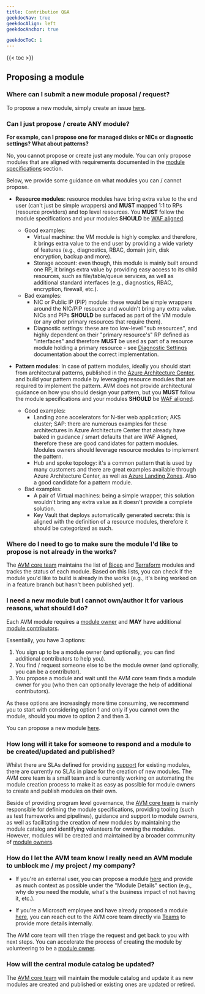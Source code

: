 ```yaml
---
title: Contribution Q&A
geekdocNav: true
geekdocAlign: left
geekdocAnchor: true

geekdocToC: 1
---
```


{{< toc >}}

## Proposing a module

### Where can I submit a new module proposal / request?

To propose a new module, simply create an issue [here][ModuleProposal].

### Can I just propose / create ANY module?

**For example, can I propose one for managed disks or NICs or diagnostic settings? What about patterns?**

No, you cannot propose or create just any module. You can only propose modules that are aligned with requirements documented in the [module specifications][ModuleSpecifications] section.

Below, we provide some guidance on what modules you can / cannot propose.

- **Resource modules**: resource modules have bring extra value to the end user (can't just be simple wrappers) and **MUST** mapped 1:1 to RPs (resource providers) and top level resources. You **MUST** follow the module specifications and your modules **SHOULD** be [WAF aligned][WAFAligned].
  - Good examples:
    - Virtual machine: the VM module is highly complex and therefore, it brings extra value to the end user by providing a wide variety of features (e.g., diagnostics, RBAC, domain join, disk encryption, backup and more).
    - Storage account: even though, this module is mainly built around one RP, it brings extra value by providing easy access to its child resources, such as file/table/queue services, as well as additional standard interfaces (e.g., diagnostics, RBAC, encryption, firewall, etc.).
  - Bad examples:
    - NIC or Public IP (PIP) module: these would be simple wrappers around the NIC/PIP resource and wouldn't bring any extra value. NICs and PIPs **SHOULD** be surfaced as part of the VM module (or any other primary resources that require them).
    - Diagnostic settings: these are too low-level "sub resources", and highly dependent on their "primary resource's" RP defined as "interfaces" and therefore **MUST** be used as part of a resource module holding a primary resource - see [Diagnostic Settings][DiagnosticSettings] documentation about the correct implementation.

- **Pattern modules**: In case of pattern modules, ideally you should start from architectural patterns, published in the [Azure Architecture Center][AzureArchitectureCenter], and build your pattern module by leveraging resource modules that are required to implement the pattern. AVM does not provide architectural guidance on how you should design your pattern, but you **MUST** follow the module specifications and your modules **SHOULD** be [WAF aligned][WAFAligned].
  - Good examples:
    - Landing zone accelerators for N-tier web application; AKS cluster; SAP: there are numerous examples for these architectures in Azure Architecture Center that already have baked in guidance / smart defaults that are WAF Aligned, therefore these are good candidates for pattern modules. Modules owners should leverage resource modules to implement the pattern.
    - Hub and spoke topology: it's a common pattern that is used by many customers and there are great examples available through Azure Architecture Center, as well as [Azure Landing Zones][ALZ]. Also a good candidate for a pattern module.
  - Bad examples:
    - A pair of Virtual machines: being a simple wrapper, this solution wouldn't bring any extra value as it doesn't provide a complete solution.
    - Key Vault that deploys automatically generated secrets: this is aligned with the definition of a resource modules, therefore it should be categorized as such.

### Where do I need to go to make sure the module I'd like to propose is not already in the works?

The [AVM core team][AVMCoreTeam] maintains the list of [Bicep][BicepModules] and [Terraform][TFModules] modules and tracks the status of each module. Based on this lists, you can check if the module you'd like to build is already in the works (e.g., it's being worked on in a feature branch but hasn't been published yet).

<!-- Click here to [Module indexes][ModuleIndexes]  -->

### I need a new module but I cannot own/author it for various reasons, what should I do?

Each AVM module requires a [module owner][ModuleOwners] and **MAY** have additional [module contributors][ModuleContributors].

Essentially, you have 3 options:

1. You sign up to be a module owner (and optionally, you can find additional contributors to help you).
2. You find / request someone else to be the module owner (and optionally, you can be a contributor).
3. You propose a module and wait until the AVM core team finds a module owner for you (who then can optionally leverage the help of additional contributors).

As these options are increasingly more time consuming, we recommend you to start with considering option 1 and only if you cannot own the module, should you move to option 2 and then 3.

You can propose a new module [here][ModuleProposal].

### How long will it take for someone to respond and a module to be created/updated and published?

Whilst there are SLAs defined for providing [support][ModuleSupport] for existing modules, there are currently no SLAs in place for the creation of new modules. The AVM core team is a small team and is currently working on automating the module creation process to make it as easy as possible for module owners to create and publish modules on their own.

Beside of providing program level governance, the [AVM core team][AVMCoreTeam] is mainly responsible for defining the module specifications, providing tooling (such as test frameworks and pipelines), guidance and support to module owners, as well as facilitating the creation of new modules by maintaining the module catalog and identifying volunteers for owning the modules. However, modules will be created and maintained by a broader community of [module owners][ModuleOwners].

### How do I let the AVM team know I really need an AVM module to unblock me / my project / my company?

- If you're an external user, you can propose a module [here][ModuleProposal] and provide as much context as possible under the "Module Details" section (e.g., why do you need the module, what's the business impact of not having it, etc.).

- If you're a Microsoft employee and have already proposed a module [here][ModuleProposal], you can reach out to the AVM core team directly via [Teams][AVMChannel] to provide more details internally.

The AVM core team will then triage the request and get back to you with next steps. You can accelerate the process of creating the module by volunteering to be a [module owner][ModuleOwners].

### How will the central module catalog be updated?

The [AVM core team][AVMCoreTeam] will maintain the module catalog and update it as new modules are created and published or existing ones are updated or retired.

<!-- ## Preparing the environment for a new module

### Bicep & Terraform

#### What are the mandatory labels to be used while managing issues on GitHub?

SNFR23

#### How will the support SLAs be automatically enforced?

All issues created in a module repo will be automatically be picked up and tracked by the GitHub Policy Service. This service will take the necessary steps when escalation is needed as per the SLAs defined in the [Module Support][ModuleSupport] chapter .

{{< hint type=warning title=TBD icon=gdoc_gitea >}} More details to be added. {{< /hint >}}

#### How should the issue templates and customer tags/labels be used?

{{< hint type=warning title=TBD icon=gdoc_gitea >}} {{< /hint >}}

#### Where can I test my module during development?

{{< hint type=warning title=TBD icon=gdoc_gitea >}} {{< /hint >}}

#### Can I run manual tests or should I only use GH actions?

{{< hint type=warning title=TBD icon=gdoc_gitea >}} {{< /hint >}}

<br>

### Bicep

#### What folder do I need to create the module in? Who checks if the naming convention was followed?

{{< hint type=warning title=TBD icon=gdoc_gitea >}} {{< /hint >}}

#### Who will change CODEOWNERS file?

{{< hint type=warning title=TBD icon=gdoc_gitea >}} {{< /hint >}}

<br>

### Terraform

#### How will the new repo be created? What will the repo be called? Who checks if the naming convention was followed?

{{< hint type=warning title=TBD icon=gdoc_gitea >}} {{< /hint >}}

#### What are the mandatory .md files for the root of the repo (readme; security; support; etc.)

{{< hint type=warning title=TBD icon=gdoc_gitea >}} {{< /hint >}}

#### Do I need to use/create custom issue types/templates?

{{< hint type=warning title=TBD icon=gdoc_gitea >}} {{< /hint >}}

<br>

## Developing the module

### To start developing the module, which exact documents do I have to hold myself to?

{{< hint type=warning title=TBD icon=gdoc_gitea >}} {{< /hint >}}

<!-- (please don't just point me to the root of the docs page 😊) -->

<!-- ### Where are examples to follow / first sample modules to get inspiration from? -->

<!-- {{< hint type=warning title=TBD icon=gdoc_gitea >}} {{< /hint >}} -->

<!-- ### What are the guardrails/quality gates I need to be aware of/leverage/be compliant with? -->

<!-- ( CI environment with the ai.e., where's the automated tests that I need to use and comply with)? -->

<!-- {{< hint type=warning title=TBD icon=gdoc_gitea >}} {{< /hint >}} -->

<!-- ### Will I get any level of code review from the AVM core team to make sure my work is up to the standards? -->

<!-- {{< hint type=warning title=TBD icon=gdoc_gitea >}} {{< /hint >}} -->

<!--
module owners are supposed to start development locally, using their own subscriptions, and getting closer to publication, the AVM (central) test environment will have to be leveraged through pipelines/SPNs.

some recurring tests to ensure we can catch failures after things like API changes.

AVM sub for that. Manual is only for initial - when you first start developing a new module -->

<!--
## Publishing the module

<!-- ### What steps do I need to follow?

{{< hint type=warning title=TBD icon=gdoc_gitea >}} {{< /hint >}} -->

<!--
- Is everything fully automated?
- Do I need to talk to someone to publish my module in the registry or can I do it on my own?
-->

<!-- ## Updating a module -->

<!-- ### What if I forget to bump up the version number? -->

<!-- {{< hint type=warning title=TBD icon=gdoc_gitea >}} {{< /hint >}}

### How will it impact the publication flow? Will it mess up the telemetry reporting? -->

<!-- {{< hint type=warning title=TBD icon=gdoc_gitea >}} {{< /hint >}} -->

<!-- to avoid the latter, we should probably consider using a moduleVersion param instead of a variable - or implement some tests that guarantee that this gets updated every time there's was an update to the module -->

<!-- ### I'm already using a module today, but its missing a feature, what should I do?

{{< hint type=warning title=TBD icon=gdoc_gitea >}} {{< /hint >}}

<br>

## Security/Bugs in a module

### I have found a security issue with a module or the way it deploys its resources/pattern, what should I do? -->

<!-- {{< hint type=warning title=TBD icon=gdoc_gitea >}} {{< /hint >}} -->

<!-- - Covered in SECURITY.md? -->

<!--
## Retiring a module
### What do I need to do to retire the module of and old solution?
{{< hint type=warning title=TBD icon=gdoc_gitea >}} {{< /hint >}} -->

<!--
A new Azure resource or resource provider got released that supersedes an existing module. Now that I've had the replacement module published for 2 years, what do I need to do to retire the old solution?
we need to document a step that describes that the status flag of the modules needs to be changed to retired in the module index
-->

<!-- ### Can modules be deleted from their respective repo (or can their repo be deleted)? -->

<!-- {{< hint type=warning title=TBD icon=gdoc_gitea >}} {{< /hint >}} -->

<!--
to this, we concluded earlier that the right approach is to leave one last readme.md file that provides context and points end users to the replacement solution.
-->
<!-- ### Will modules ever be deleted from their respective registries? -->

<!-- {{< hint type=warning title=TBD icon=gdoc_gitea >}} {{< /hint >}} -->

<!--
on this, we concluded earlier that a module MUST never get deleted from a registry. It can be "abandoned" as part of the retirement flow.
-->

[AVMCoreTeam]: /Azure-Verified-Modules/specs/shared/team-definitions/#avm-core-team
[BicepModules]: /Azure-Verified-Modules/indexes/bicep/
[TFModules]: /Azure-Verified-Modules/indexes/terraform/
[ModuleOwners]: /Azure-Verified-Modules/specs/shared/team-definitions/#module-owners
[ModuleContributors]: /Azure-Verified-Modules/specs/shared/team-definitions/#module-contributors
[WAFAligned]: /Azure-Verified-Modules/faq/#what-does-avm-mean-by-waf-aligned
[ModuleProposal]: https://aka.ms/AVM/ModuleProposal
[ModuleSupport]: /Azure-Verified-Modules/help-support/module-support/
[AVMChannel]: https://aka.ms/AVM/channel
[ModuleSpecifications]: /Azure-Verified-Modules/specs/
[DiagnosticSettings]: /Azure-Verified-Modules/specs/shared/interfaces/#diagnostic-settings
[AzureArchitectureCenter]: https://learn.microsoft.com/en-us/azure/architecture/browse/
[ALZ]: https://aka.ms/alz
[ModuleIndexes]: /Azure-Verified-Modules/indexes/
